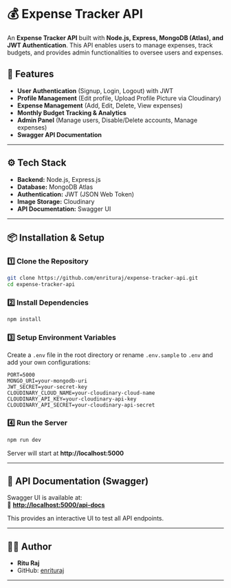
# 💰 Expense Tracker API  

An **Expense Tracker API** built with **Node.js, Express, MongoDB (Atlas), and JWT Authentication**. This API enables users to manage expenses, track budgets, and provides admin functionalities to oversee users and expenses.  

## 🚀 Features  
- **User Authentication** (Signup, Login, Logout) with JWT  
- **Profile Management** (Edit profile, Upload Profile Picture via Cloudinary)  
- **Expense Management** (Add, Edit, Delete, View expenses)  
- **Monthly Budget Tracking & Analytics**  
- **Admin Panel** (Manage users, Disable/Delete accounts, Manage expenses)  
- **Swagger API Documentation**  

---

## ⚙️ Tech Stack  
- **Backend:** Node.js, Express.js  
- **Database:** MongoDB Atlas  
- **Authentication:** JWT (JSON Web Token)  
- **Image Storage:** Cloudinary  
- **API Documentation:** Swagger UI  

---

## 📦 Installation & Setup  

### 1️⃣ **Clone the Repository**  
```sh
git clone https://github.com/enrituraj/expense-tracker-api.git
cd expense-tracker-api
```

### 2️⃣ **Install Dependencies**  
```sh
npm install
```

### 3️⃣ **Setup Environment Variables**  
Create a `.env` file in the root directory or rename `.env.sample` to `.env` and add your own configurations:  
```env
PORT=5000
MONGO_URI=your-mongodb-uri
JWT_SECRET=your-secret-key
CLOUDINARY_CLOUD_NAME=your-cloudinary-cloud-name
CLOUDINARY_API_KEY=your-cloudinary-api-key
CLOUDINARY_API_SECRET=your-cloudinary-api-secret
```

### 4️⃣ **Run the Server**  
```sh
npm run dev
```
Server will start at **http://localhost:5000**  

---

## 📜 API Documentation (Swagger)  
Swagger UI is available at:  
📌 **[http://localhost:5000/api-docs](http://localhost:5000/api-docs)**  

This provides an interactive UI to test all API endpoints.  

---

## 👨‍💻 Author  
- **Ritu Raj**  
- GitHub: [enrituraj](https://github.com/enrituraj)  

---
